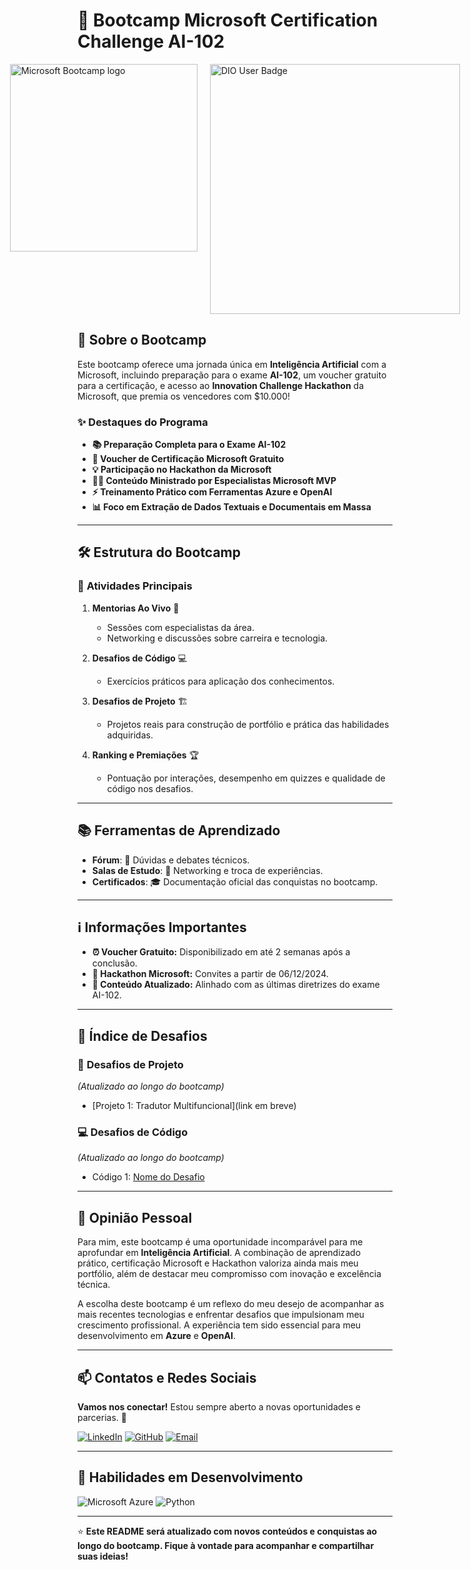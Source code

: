 # 🚀 **Bootcamp Microsoft Certification Challenge AI-102**

<p align="center">
  <div style="display: flex; justify-content: center; gap: 20px;">
    <a href="https://www.dio.me/bootcamp/microsoft-ai-102">
      <img src="img/badge.webp" alt="Microsoft Bootcamp logo" width="300"/>
    </a>
    <a href="https://www.dio.me/users/wagnertecno">
      <img src="https://hermes.dio.me/public-users/wagnertecno/share/f697e0c84162492afa6e087421dd82a8.png" alt="DIO User Badge" width="400"/>
    </a>
  </div>
</p>


## 🎯 **Sobre o Bootcamp**

Este bootcamp oferece uma jornada única em **Inteligência Artificial** com a Microsoft, incluindo preparação para o exame **AI-102**, um voucher gratuito para a certificação, e acesso ao **Innovation Challenge Hackathon** da Microsoft, que premia os vencedores com $10.000!

### ✨ **Destaques do Programa**

- **📚 Preparação Completa para o Exame AI-102**
- **🎫 Voucher de Certificação Microsoft Gratuito**
- **💡 Participação no Hackathon da Microsoft**
- **👨‍🏫 Conteúdo Ministrado por Especialistas Microsoft MVP**
- **⚡ Treinamento Prático com Ferramentas Azure e OpenAI**
- **📊 Foco em Extração de Dados Textuais e Documentais em Massa**

---

## 🛠️ **Estrutura do Bootcamp**

### 📌 **Atividades Principais**

1. **Mentorias Ao Vivo** 🎥
   - Sessões com especialistas da área.
   - Networking e discussões sobre carreira e tecnologia.

2. **Desafios de Código** 💻
   - Exercícios práticos para aplicação dos conhecimentos.

3. **Desafios de Projeto** 🏗️
   - Projetos reais para construção de portfólio e prática das habilidades adquiridas.

4. **Ranking e Premiações** 🏆
   - Pontuação por interações, desempenho em quizzes e qualidade de código nos desafios.

---

## 📚 **Ferramentas de Aprendizado**

- **Fórum**: 💬 Dúvidas e debates técnicos.
- **Salas de Estudo**: 👥 Networking e troca de experiências.
- **Certificados**: 🎓 Documentação oficial das conquistas no bootcamp.

---

## ℹ️ **Informações Importantes**

- **⏰ Voucher Gratuito:** Disponibilizado em até 2 semanas após a conclusão.
- **📅 Hackathon Microsoft:** Convites a partir de 06/12/2024.
- **📘 Conteúdo Atualizado:** Alinhado com as últimas diretrizes do exame AI-102.

---

## 📂 **Índice de Desafios**

### 🚀 **Desafios de Projeto**
*(Atualizado ao longo do bootcamp)*

- [Projeto 1: Tradutor Multifuncional](link em breve)

### 💻 **Desafios de Código**
*(Atualizado ao longo do bootcamp)*

- Código 1: [Nome do Desafio]()

---

## 🎯 **Opinião Pessoal**

Para mim, este bootcamp é uma oportunidade incomparável para me aprofundar em **Inteligência Artificial**. A combinação de aprendizado prático, certificação Microsoft e Hackathon valoriza ainda mais meu portfólio, além de destacar meu compromisso com inovação e excelência técnica.

A escolha deste bootcamp é um reflexo do meu desejo de acompanhar as mais recentes tecnologias e enfrentar desafios que impulsionam meu crescimento profissional. A experiência tem sido essencial para meu desenvolvimento em **Azure** e **OpenAI**.

---

## 📫 **Contatos e Redes Sociais**

**Vamos nos conectar!** Estou sempre aberto a novas oportunidades e parcerias. 🤝

[![LinkedIn](https://img.shields.io/badge/LinkedIn-0077B5?style=for-the-badge&logo=linkedin&logoColor=white)](https://www.linkedin.com/in/wagner-teixeira-magalh%C3%A3es-da-silva-909886169/)
[![GitHub](https://img.shields.io/badge/GitHub-100000?style=for-the-badge&logo=github&logoColor=white)](https://github.com/wagnertecno)
[![Email](https://img.shields.io/badge/Email-D14836?style=for-the-badge&logo=gmail&logoColor=white)](mailto:wagnertecno@gmail.com)

---

## 🎯 **Habilidades em Desenvolvimento**

![Microsoft Azure](https://img.shields.io/badge/Microsoft_Azure-0089D6?style=for-the-badge&logo=microsoft-azure&logoColor=white)
![Python](https://img.shields.io/badge/Python-14354C?style=for-the-badge&logo=python&logoColor=white)

---

⭐ **Este README será atualizado com novos conteúdos e conquistas ao longo do bootcamp. Fique à vontade para acompanhar e compartilhar suas ideias!**

